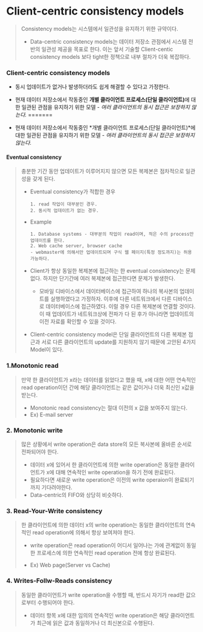 # Client-centric consistency models

> Consistency models는 시스템에서 일관성을 유지하기 위한 규약이다.
>
> * Data-centric consistency models는 데이터 저장소 관점에서 시스템 전반의 일관성 제공을 목표로 한다. 이는 앞서 기술할 Client-centic consistency models 보다 tight한 정책으로 내부 절차가 더욱 복잡하다.



### Client-centric consistency models

* 동시 업데이트가 없거나 발생하더라도 쉽게 해결할 수 있다고 가정한다.

* 현재 데이터 저장소에서 작동중인 <strong>개별 클라이언트 프로세스(단일 클라이언트)</strong>에 대한 일관된 관점을 유지하기 위한 모델  - *여러 클라이언트의 동시 접근은 보장하지 않는다.*
=======
* 현재 데이터 저장소에서 작동중인 *개별 클라이언트 프로세스(단일 클라이언트)*에 대한 일관된 관점을 유지하기 위한 모델  - *여러 클라이언트의 동시 접근은 보장하지 않는다.*


 #### Eventual consistency

> 충분한 기간 동안 업데이트가 이루어지지 않으면 모든 복제본은 점차적으로 일관성을 갖게 된다.
>
> * Eventual consistency가 적합한 경우
>
>   ```
>   1. read 작업이 대부분인 경우.
>   2. 동시적 업데이트가 없는 경우. 
>   ```
>
> * Example
>
>   ```
>   1. Database systems - 대부분의 작업이 read이며, 적은 수의 process만 업데이트를 한다.
>   2. Web cache server, browser cache
>   - webmaster에 의해서만 업데이트되며 구식 웹 페이지(특정 정도까지)는 허용 가능하다.
>   ```
>
> 
>
> * Client가  항상 동일한 복제본에 접근하는 한 eventual consistency는 문제 없다. 하지만 단기간에 여러 복제본에 접근한다면 문제가 발생한다.
>
>   * 모바일 디바이스에서 데이터베이스에 접근하여 하나의 복사본의 업데이트를 실행하였다고 가정하자. 이후에 다른 네트워크에서 다른 디바이스로 데이터베이스에 접근하였다. 이럴 경우 다른 복제본에 연결할 것이다. 이 때 업데이트가 네트워크상에 전파가 다 된 후가 아니라면 업데이트의 이전 자료를 확인할 수 있을 것이다.
>
>     
>
> * Client-centric consistency model은 단일 클라이언트의 다른 복제본 접근과 서로 다른 클라이언트의 update를 지원하지 않기 때문에 고안된 4가지 Model이 있다.



### 1.Monotonic read

> 만약 한 클라이언트가 x라는 데이터를 읽었다고 했을 때, x에 대한 어떤 연속적인 read operation이던 간에 해당 클라이언트는 같은 값이거나 더욱 최신인 x값을 받는다. 
>
> - Monotonic read consistency는 절대 이전의 x 값을 보여주지 않는다.
> - Ex) E-mail server



### 2. Monotonic write

> 많은 상황에서 write operation은 data store의 모든 복사본에 올바른 순서로 전파되어야 한다.
>
> * 데이터 x에 있어서 한 클라이언트에 의한 write operation은 동일한 클라이언트가 x에 대해 연속적인 write operation을 하기 전에 완료된다. 
> * 필요하다면 새로운 write operation은 이전의 write operaion이 완료되기 까지 기다려야한다.
> * Data-centric의 FIFO와 상당히 비슷하다. 



### 3.  Read-Your-Write consistency

> 한 클라이언트에 의한 데이터 x의 write operation는 동일한 클라이언트의 연속적인 read operation에 의해서 항상 보여져야 한다.
>
> * write operation은  read operation이 어디서 일어나는 가에 관계없이 동일한 프로세스에 의한 연속적인 read operation 전에 항상 완료된다.
> - Ex) Web page(Server vs Cache)



### 4. Writes-Follw-Reads consistency

> 동일한 클라이언트가 write operation을 수행할 때, 반드시 자기가 read한 값으로부터 수행되어야 한다.
>
> * 데이터 항목 x에 대한 임의의 연속적인 write operation은 해당 클라이언트가 최근에 읽은 값과 동일하거나 더 최신본으로 수행된다.
